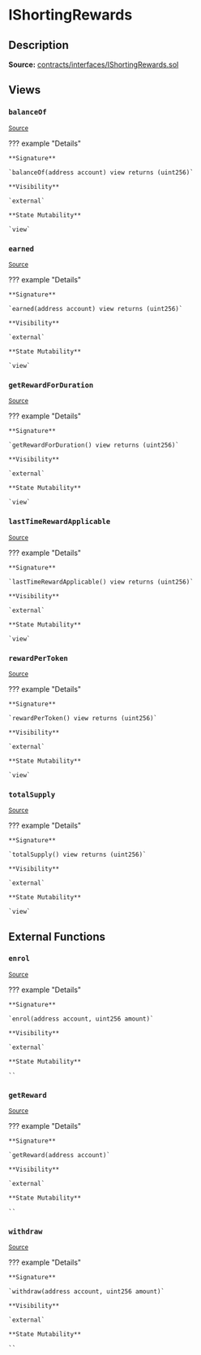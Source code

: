 # IShortingRewards

## Description

**Source:** [contracts/interfaces/IShortingRewards.sol](https://github.com/Synthetixio/synthetix/tree/v2.64.1-alpha/contracts/interfaces/IShortingRewards.sol)

## Views

### `balanceOf`

<sub>[Source](https://github.com/Synthetixio/synthetix/tree/v2.64.1-alpha/contracts/interfaces/IShortingRewards.sol#L16)</sub>

??? example "Details"

    **Signature**

    `balanceOf(address account) view returns (uint256)`

    **Visibility**

    `external`

    **State Mutability**

    `view`

### `earned`

<sub>[Source](https://github.com/Synthetixio/synthetix/tree/v2.64.1-alpha/contracts/interfaces/IShortingRewards.sol#L10)</sub>

??? example "Details"

    **Signature**

    `earned(address account) view returns (uint256)`

    **Visibility**

    `external`

    **State Mutability**

    `view`

### `getRewardForDuration`

<sub>[Source](https://github.com/Synthetixio/synthetix/tree/v2.64.1-alpha/contracts/interfaces/IShortingRewards.sol#L12)</sub>

??? example "Details"

    **Signature**

    `getRewardForDuration() view returns (uint256)`

    **Visibility**

    `external`

    **State Mutability**

    `view`

### `lastTimeRewardApplicable`

<sub>[Source](https://github.com/Synthetixio/synthetix/tree/v2.64.1-alpha/contracts/interfaces/IShortingRewards.sol#L6)</sub>

??? example "Details"

    **Signature**

    `lastTimeRewardApplicable() view returns (uint256)`

    **Visibility**

    `external`

    **State Mutability**

    `view`

### `rewardPerToken`

<sub>[Source](https://github.com/Synthetixio/synthetix/tree/v2.64.1-alpha/contracts/interfaces/IShortingRewards.sol#L8)</sub>

??? example "Details"

    **Signature**

    `rewardPerToken() view returns (uint256)`

    **Visibility**

    `external`

    **State Mutability**

    `view`

### `totalSupply`

<sub>[Source](https://github.com/Synthetixio/synthetix/tree/v2.64.1-alpha/contracts/interfaces/IShortingRewards.sol#L14)</sub>

??? example "Details"

    **Signature**

    `totalSupply() view returns (uint256)`

    **Visibility**

    `external`

    **State Mutability**

    `view`

## External Functions

### `enrol`

<sub>[Source](https://github.com/Synthetixio/synthetix/tree/v2.64.1-alpha/contracts/interfaces/IShortingRewards.sol#L20)</sub>

??? example "Details"

    **Signature**

    `enrol(address account, uint256 amount)`

    **Visibility**

    `external`

    **State Mutability**

    ``

### `getReward`

<sub>[Source](https://github.com/Synthetixio/synthetix/tree/v2.64.1-alpha/contracts/interfaces/IShortingRewards.sol#L24)</sub>

??? example "Details"

    **Signature**

    `getReward(address account)`

    **Visibility**

    `external`

    **State Mutability**

    ``

### `withdraw`

<sub>[Source](https://github.com/Synthetixio/synthetix/tree/v2.64.1-alpha/contracts/interfaces/IShortingRewards.sol#L22)</sub>

??? example "Details"

    **Signature**

    `withdraw(address account, uint256 amount)`

    **Visibility**

    `external`

    **State Mutability**

    ``
